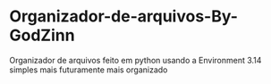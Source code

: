 # Organizador-de-arquivos-By-GodZinn
Organizador de arquivos feito em python usando a Environment 3.14 simples mais futuramente mais organizado
